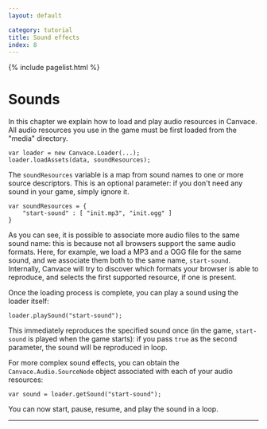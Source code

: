 ```yaml
---
layout: default

category: tutorial
title: Sound effects
index: 8
---
```


{% include pagelist.html %}

# Sounds
In this chapter we explain how to load and play audio resources in Canvace.
All audio resources you use in the game must be first loaded from the "media" directory.

    var loader = new Canvace.Loader(...);
    loader.loadAssets(data, soundResources);

The `soundResources` variable is a map from sound names to one or more source descriptors. This is an optional parameter: if you don't need any sound in your game, simply ignore it.

    var soundResources = {
        "start-sound" : [ "init.mp3", "init.ogg" ]
    }

As you can see, it is possible to associate more audio files to the same sound name: this is because not all browsers support the same audio formats. Here, for example, we load a MP3 and a OGG file for the same sound, and we associate them both to the same name, `start-sound`. Internally, Canvace will try to discover which formats your browser is able to reproduce, and selects the first supported resource, if one is present.

Once the loading process is complete, you can play a sound using the loader itself:

    loader.playSound("start-sound");

This immediately reproduces the specified sound once (in the game, `start-sound` is played when the game starts): if you pass `true` as the second parameter, the sound will be reproduced in loop.

For more complex sound effects, you can obtain the `Canvace.Audio.SourceNode` object associated with each of your audio resources:

    var sound = loader.getSound("start-sound");
    
You can now start, pause, resume, and play the sound in a loop.

----------------------------
